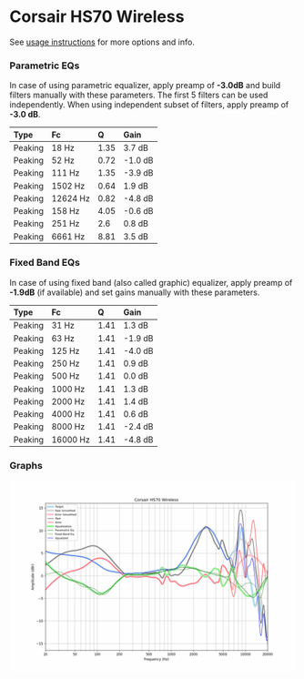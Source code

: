 # Corsair HS70 Wireless
See [usage instructions](https://github.com/jaakkopasanen/AutoEq#usage) for more options and info.

### Parametric EQs
In case of using parametric equalizer, apply preamp of **-3.0dB** and build filters manually
with these parameters. The first 5 filters can be used independently.
When using independent subset of filters, apply preamp of **-3.0 dB**.

| Type    | Fc       |    Q | Gain    |
|:--------|:---------|:-----|:--------|
| Peaking | 18 Hz    | 1.35 | 3.7 dB  |
| Peaking | 52 Hz    | 0.72 | -1.0 dB |
| Peaking | 111 Hz   | 1.35 | -3.9 dB |
| Peaking | 1502 Hz  | 0.64 | 1.9 dB  |
| Peaking | 12624 Hz | 0.82 | -4.8 dB |
| Peaking | 158 Hz   | 4.05 | -0.6 dB |
| Peaking | 251 Hz   | 2.6  | 0.8 dB  |
| Peaking | 6661 Hz  | 8.81 | 3.5 dB  |

### Fixed Band EQs
In case of using fixed band (also called graphic) equalizer, apply preamp of **-1.9dB**
(if available) and set gains manually with these parameters.

| Type    | Fc       |    Q | Gain    |
|:--------|:---------|:-----|:--------|
| Peaking | 31 Hz    | 1.41 | 1.3 dB  |
| Peaking | 63 Hz    | 1.41 | -1.9 dB |
| Peaking | 125 Hz   | 1.41 | -4.0 dB |
| Peaking | 250 Hz   | 1.41 | 0.9 dB  |
| Peaking | 500 Hz   | 1.41 | 0.0 dB  |
| Peaking | 1000 Hz  | 1.41 | 1.3 dB  |
| Peaking | 2000 Hz  | 1.41 | 1.4 dB  |
| Peaking | 4000 Hz  | 1.41 | 0.6 dB  |
| Peaking | 8000 Hz  | 1.41 | -2.4 dB |
| Peaking | 16000 Hz | 1.41 | -4.8 dB |

### Graphs
![](./Corsair%20HS70%20Wireless.png)